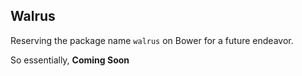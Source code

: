 ## Walrus

Reserving the package name `walrus` on Bower for a future endeavor.

So essentially, __Coming Soon__